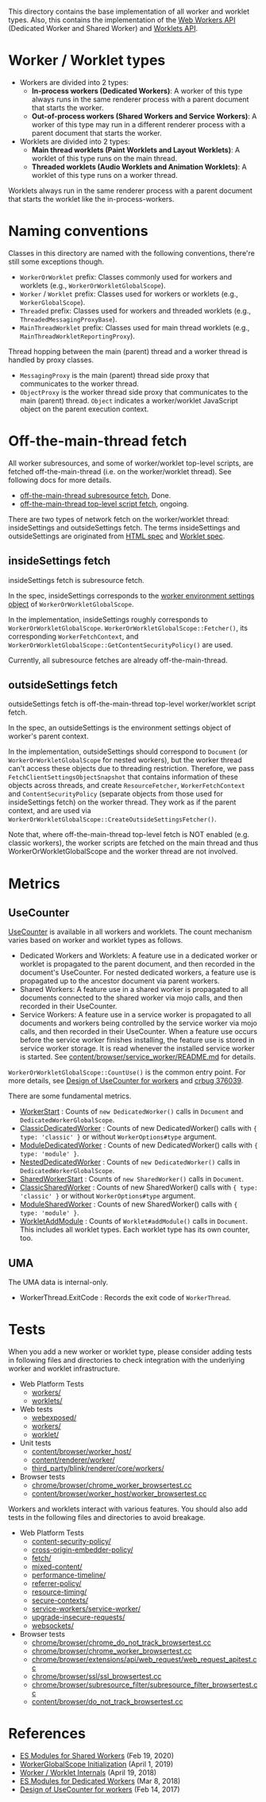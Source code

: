 This directory contains the base implementation of all worker and worklet types. Also, this contains the implementation of the [Web Workers API](https://html.spec.whatwg.org/C/#workers) (Dedicated Worker and Shared Worker) and [Worklets API](https://drafts.css-houdini.org/worklets/).

# Worker / Worklet types

- Workers are divided into 2 types:
  - **In-process workers (Dedicated Workers)**: A worker of this type always runs in the same renderer process with a parent document that starts the worker.
  - **Out-of-process workers (Shared Workers and Service Workers)**: A worker of this type may run in a different renderer process with a parent document that starts the worker.
- Worklets are divided into 2 types:
  - **Main thread worklets (Paint Worklets and Layout Worklets)**: A worklet of this type runs on the main thread.
  - **Threaded worklets (Audio Worklets and Animation Worklets)**: A worklet of this type runs on a worker thread.

Worklets always run in the same renderer process with a parent document that starts the worklet like the in-process-workers.

# Naming conventions

Classes in this directory are named with the following conventions, there're still some exceptions though.

- `WorkerOrWorklet` prefix: Classes commonly used for workers and worklets (e.g., `WorkerOrWorkletGlobalScope`).
- `Worker` / `Worklet` prefix: Classes used for workers or worklets (e.g., `WorkerGlobalScope`).
- `Threaded` prefix: Classes used for workers and threaded worklets (e.g., `ThreadedMessagingProxyBase`).
- `MainThreadWorklet` prefix: Classes used for main thread worklets (e.g., `MainThreadWorkletReportingProxy`).

Thread hopping between the main (parent) thread and a worker thread is handled by proxy classes.

- `MessagingProxy` is the main (parent) thread side proxy that communicates to the worker thread.
- `ObjectProxy` is the worker thread side proxy that communicates to the main (parent) thread. `Object` indicates a worker/worklet JavaScript object on the parent execution context.

# Off-the-main-thread fetch

All worker subresources, and some of worker/worklet top-level scripts,
are fetched off-the-main-thread (i.e. on the worker/worklet thread).
See following docs for more details.

- [off-the-main-thread subresource fetch](https://docs.google.com/document/d/1829D6zllR1qfwvwDXHb9pjhIcbM4EZ70EiaFAaPj9YQ/edit?usp=sharing), Done.
- [off-the-main-thread top-level script fetch](https://docs.google.com/document/d/1cI6UJGdeWvlavCzfxGh3hfWy7N62Yfsu_A98RxsCyys/edit?usp=sharing), ongoing.

There are two types of network fetch on the worker/worklet thread:
insideSettings and outsideSettings fetch.
The terms insideSettings and outsideSettings are originated from
[HTML spec](https://html.spec.whatwg.org/C/#worker-processing-model) and
[Worklet spec](https://drafts.css-houdini.org/worklets/).

## insideSettings fetch

insideSettings fetch is subresource fetch.

In the spec, insideSettings corresponds to the
[worker environment settings object](https://html.spec.whatwg.org/multipage/workers.html#set-up-a-worker-environment-settings-object)
of `WorkerOrWorkletGlobalScope`.

In the implementation, insideSettings roughly corresponds to
`WorkerOrWorkletGlobalScope`.
`WorkerOrWorkletGlobalScope::Fetcher()`,
its corresponding `WorkerFetchContext`, and
`WorkerOrWorkletGlobalScope::GetContentSecurityPolicy()` are used.

Currently, all subresource fetches are already off-the-main-thread.

## outsideSettings fetch

outsideSettings fetch is off-the-main-thread top-level worker/worklet
script fetch.

In the spec, an outsideSettings is the environment settings object of
worker's parent context.

In the implementation, outsideSettings should correspond to
`Document` (or `WorkerOrWorkletGlobalScope` for nested workers), but
the worker thread can't access these objects due to threading restriction.
Therefore, we pass `FetchClientSettingsObjectSnapshot` that contains
information of these objects across threads, and create
`ResourceFetcher`, `WorkerFetchContext` and `ContentSecurityPolicy`
(separate objects from those used for insideSettings fetch)
on the worker thread.
They work as if the parent context, and are used via
`WorkerOrWorkletGlobalScope::CreateOutsideSettingsFetcher()`.

Note that, where off-the-main-thread top-level fetch is NOT enabled
(e.g. classic workers), the worker scripts are fetched on the main thread and
thus WorkerOrWorkletGlobalScope and the worker thread are not involved.

# Metrics

## UseCounter

[UseCounter](https://cs.chromium.org/chromium/src/third_party/blink/renderer/platform/instrumentation/use_counter.h)
is available in all workers and worklets. The count mechanism varies based on
worker and worklet types as follows.

- Dedicated Workers and Worklets: A feature use in a dedicated worker or worklet
is propagated to the parent document, and then recorded in the document's
UseCounter. For nested dedicated workers, a feature use is propagated up to the
ancestor document via parent workers.
- Shared Workers: A feature use in a shared worker is propagated to all
documents connected to the shared worker via mojo calls, and then recorded in
their UseCounter.
- Service Workers: A feature use in a service worker is propagated to all
documents and workers being controlled by the service worker via mojo calls, and
then recorded in their UseCounter. When a feature use occurs before the service
worker finishes installing, the feature use is stored in service worker storage.
It is read whenever the installed service worker is started. See
[content/browser/service_worker/README.md](/content/browser/service_worker/README.md)
for details.

`WorkerOrWorkletGlobalScope::CountUse()` is the common entry point. For more
details, see [Design of UseCounter for
workers](https://docs.google.com/document/d/1VyYZnhjBdk-MzCRAcX37TM5-yjwTY40U_J9rWnEAo8c/edit?usp=sharing)
and [crbug 376039](https://bugs.chromium.org/p/chromium/issues/detail?id=376039).

There are some fundamental metrics.

- [WorkerStart](https://www.chromestatus.com/metrics/feature/timeline/popularity/4)
: Counts of `new DedicatedWorker()` calls in `Document` and
`DedicatedWorkerGlobalScope`.
- [ClassicDedicatedWorker](https://www.chromestatus.com/metrics/feature/timeline/popularity/3084)
: Counts of new DedicatedWorker() calls with `{ type: 'classic' }` or without `WorkerOptions#type` argument.
- [ModuleDedicatedWorker](https://www.chromestatus.com/metrics/feature/timeline/popularity/3085)
: Counts of new DedicatedWorker() calls with `{ type: 'module' }`.
- [NestedDedicatedWorker](https://www.chromestatus.com/metrics/feature/timeline/popularity/2499)
: Counts of `new DedicatedWorker()` calls in `DedicatedWorkerGlobalScope`.
- [SharedWorkerStart](https://www.chromestatus.com/metrics/feature/timeline/popularity/5)
: Counts of `new SharedWorker()` calls in `Document`.
- [ClassicSharedWorker](https://www.chromestatus.com/metrics/feature/timeline/popularity/3148)
: Counts of new SharedWorker() calls with `{ type: 'classic' }` or without `WorkerOptions#type` argument.
- [ModuleSharedWorker](https://www.chromestatus.com/metrics/feature/timeline/popularity/3149)
: Counts of new SharedWorker() calls with `{ type: 'module' }`.
- [WorkletAddModule](https://www.chromestatus.com/metrics/feature/timeline/popularity/2364)
: Counts of `Worklet#addModule()` calls in `Document`. This includes all worklet
types. Each worklet type has its own counter, too.

## UMA

The UMA data is internal-only.

- WorkerThread.ExitCode : Records the exit code of `WorkerThread`.

# Tests

When you add a new worker or worklet type, please consider adding tests in
following files and directories to check integration with the underlying worker
and worklet infrastructure.

- Web Platform Tests
  - [workers/](https://cs.chromium.org/chromium/src/third_party/blink/web_tests/external/wpt/workers/)
  - [worklets/](https://cs.chromium.org/chromium/src/third_party/blink/web_tests/external/wpt/worklets/)
- Web tests
  - [webexposed/](https://cs.chromium.org/chromium/src/third_party/blink/web_tests/webexposed/)
  - [workers/](https://cs.chromium.org/chromium/src/third_party/blink/web_tests/http/tests/workers/)
  - [worklet/](https://cs.chromium.org/chromium/src/third_party/blink/web_tests/http/tests/worklet/)
- Unit tests
  - [content/browser/worker_host/](https://cs.chromium.org/chromium/src/content/browser/worker_host/)
  - [content/renderer/worker/](https://cs.chromium.org/chromium/src/content/renderer/worker/)
  - [third_party/blink/renderer/core/workers/](https://cs.chromium.org/chromium/src/third_party/blink/renderer/core/workers/)
- Browser tests
  - [chrome/browser/chrome_worker_browsertest.cc](https://cs.chromium.org/chromium/src/chrome/browser/chrome_worker_browsertest.cc)
  - [content/browser/worker_host/worker_browsertest.cc](https://cs.chromium.org/chromium/src/content/browser/worker_host/worker_browsertest.cc)

Workers and worklets interact with various features. You should also add tests
in the following files and directories to avoid breakage.

- Web Platform Tests
  - [content-security-policy/](https://cs.chromium.org/chromium/src/third_party/blink/web_tests/external/wpt/content-security-policy/)
  - [cross-origin-embedder-policy/](https://cs.chromium.org/chromium/src/third_party/blink/web_tests/external/wpt/html/cross-origin-embedder-policy/)
  - [fetch/](https://cs.chromium.org/chromium/src/third_party/blink/web_tests/external/wpt/fetch/)
  - [mixed-content/](https://cs.chromium.org/chromium/src/third_party/blink/web_tests/external/wpt/mixed-content/)
  - [performance-timeline/](https://cs.chromium.org/chromium/src/third_party/blink/web_tests/external/wpt/performance-timeline/)
  - [referrer-policy/](https://cs.chromium.org/chromium/src/third_party/blink/web_tests/external/wpt/referrer-policy/)
  - [resource-timing/](https://cs.chromium.org/chromium/src/third_party/blink/web_tests/external/wpt/resource-timing/)
  - [secure-contexts/](https://cs.chromium.org/chromium/src/third_party/blink/web_tests/external/wpt/secure-contexts/)
  - [service-workers/service-worker/](https://cs.chromium.org/chromium/src/third_party/blink/web_tests/external/wpt/service-workers/service-worker/)
  - [upgrade-insecure-requests/](https://cs.chromium.org/chromium/src/third_party/blink/web_tests/external/wpt/upgrade-insecure-requests/)
  - [websockets/](https://cs.chromium.org/chromium/src/third_party/blink/web_tests/external/wpt/websockets/)
- Browser tests
  - [chrome/browser/chrome_do_not_track_browsertest.cc](https://cs.chromium.org/chromium/src/chrome/browser/chrome_do_not_track_browsertest.cc)
  - [chrome/browser/chrome_worker_browsertest.cc](https://cs.chromium.org/chromium/src/chrome/browser/chrome_worker_browsertest.cc)
  - [chrome/browser/extensions/api/web_request/web_request_apitest.cc](https://cs.chromium.org/chromium/src/chrome/browser/extensions/api/web_request/web_request_apitest.cc)
  - [chrome/browser/ssl/ssl_browsertest.cc](https://cs.chromium.org/chromium/src/chrome/browser/ssl/ssl_browsertest.cc)
  - [chrome/browser/subresource_filter/subresource_filter_browsertest.cc](https://cs.chromium.org/chromium/src/chrome/browser/subresource_filter/subresource_filter_browsertest.cc)
  - [content/browser/do_not_track_browsertest.cc](https://cs.chromium.org/chromium/src/content/browser/do_not_track_browsertest.cc)

# References

- [ES Modules for Shared Workers](https://docs.google.com/document/d/1sSdYdSOLd5zvnNGeVNlBqfTZs_VRPIrrigV3SlMnWjg/edit?usp=sharing) (Feb 19, 2020)
- [WorkerGlobalScope Initialization](https://docs.google.com/document/d/1JCv8TD2nPLNC2iRCp_D1OM4I3uTS0HoEobuTymaMqgw/edit?usp=sharing) (April 1, 2019)
- [Worker / Worklet Internals](https://docs.google.com/presentation/d/1GZJ3VnLIO_Pw0jr9nRw6_-trg68ol-AkliMxJ6jo6Bo/edit?usp=sharing) (April 19, 2018)
- [ES Modules for Dedicated Workers](https://docs.google.com/document/d/1IMGWAK7Wq37mLehwkbysNRBBnhQBo3z2MbYyMkViEnY/edit?usp=sharing) (Mar 8, 2018)
- [Design of UseCounter for workers](https://docs.google.com/document/d/1VyYZnhjBdk-MzCRAcX37TM5-yjwTY40U_J9rWnEAo8c/edit?usp=sharing) (Feb 14, 2017)
